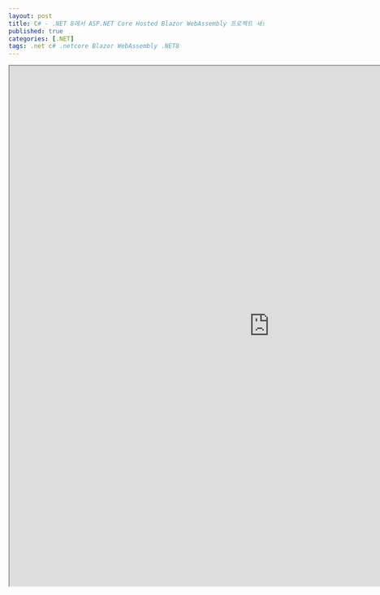 ```yaml
---
layout: post
title: C# - .NET 8에서 ASP.NET Core Hosted Blazor WebAssembly 프로젝트 새로 만들기
published: true
categories: [.NET]
tags: .net c# .netcore Blazor WebAssembly .NET8
---  
```

<iframe width="1024" height="1024" src="https://docs.google.com/document/d/e/2PACX-1vR-Oc1Nzbl6_FW_LTsvzL1ZWNa3A-h1m7ABvHARlSuFJfXBMkHdlnNLVfFcdYvNbyFhAwLX5CPi8616/pub?embedded=true"></iframe>    
   